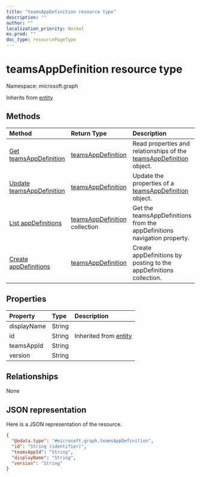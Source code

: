 ```yaml
---
title: "teamsAppDefinition resource type"
description: ""
author: ""
localization_priority: Normal
ms.prod: ""
doc_type: resourcePageType
---
```


# teamsAppDefinition resource type


Namespace: microsoft.graph




Inherits from [entity](../resources/entity.md)

## Methods
|Method|Return Type|Description|
|:---|:---|:---|
|[Get teamsAppDefinition](../api/teamsappdefinition-get.md)|[teamsAppDefinition](../resources/teamsappdefinition.md)|Read properties and relationships of the [teamsAppDefinition](../resources/teamsappdefinition.md) object.|
|[Update teamsAppDefinition](../api/teamsappdefinition-update.md)|[teamsAppDefinition](../resources/teamsappdefinition.md)|Update the properties of a [teamsAppDefinition](../resources/teamsappdefinition.md) object.|
|[List appDefinitions](../api/teamsapp-list-appdefinitions.md)|[teamsAppDefinition](../resources/teamsappdefinition.md) collection|Get the teamsAppDefinitions from the appDefinitions navigation property.|
|[Create appDefinitions](../api/teamsapp-post-appdefinitions.md)|[teamsAppDefinition](../resources/teamsappdefinition.md)|Create appDefinitions by posting to the appDefinitions collection.|

## Properties
|Property|Type|Description|
|:---|:---|:---|
|displayName|String||
|id|String| Inherited from [entity](../resources/entity.md)|
|teamsAppId|String||
|version|String||

## Relationships
None

## JSON representation
Here is a JSON representation of the resource.
<!-- {
  "blockType": "resource",
  "keyProperty": "id",
  "@odata.type": "microsoft.graph.teamsAppDefinition",
  "baseType": "microsoft.graph.entity",
  "openType": false
}
-->
``` json
{
  "@odata.type": "#microsoft.graph.teamsAppDefinition",
  "id": "String (identifier)",
  "teamsAppId": "String",
  "displayName": "String",
  "version": "String"
}
```


